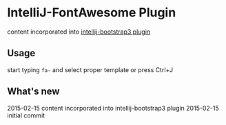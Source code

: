 # IntelliJ-FontAwesome Plugin
content incorporated into [intellij-bootstrap3 plugin](https://github.com/bodiam/intellij-bootstrap3)

## Usage
start typing `fa-` and select proper template
 or
press Ctrl+J

## What's new
2015-02-15 content incorporated into intellij-bootstrap3 plugin
2015-02-15 initial commit